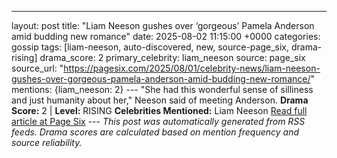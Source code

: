 ---
layout: post
title: "Liam Neeson gushes over ‘gorgeous’ Pamela Anderson amid budding new romance"
date: 2025-08-02 11:15:00 +0000
categories: gossip
tags: [liam-neeson, auto-discovered, new, source-page_six, drama-rising]
drama_score: 2
primary_celebrity: liam_neeson
source: page_six
source_url: "https://pagesix.com/2025/08/01/celebrity-news/liam-neeson-gushes-over-gorgeous-pamela-anderson-amid-budding-new-romance/"
mentions: {liam_neeson: 2} --- "She had this wonderful sense of silliness and just humanity about her," Neeson said of meeting Anderson. **Drama Score:** 2 | **Level:** RISING **Celebrities Mentioned:** Liam Neeson [Read full article at Page Six](https://pagesix.com/2025/08/01/celebrity-news/liam-neeson-gushes-over-gorgeous-pamela-anderson-amid-budding-new-romance/) --- *This post was automatically generated from RSS feeds. Drama scores are calculated based on mention frequency and source reliability.*